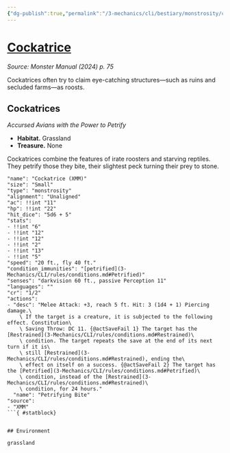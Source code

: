 ```yaml
---
{"dg-publish":true,"permalink":"/3-mechanics/cli/bestiary/monstrosity/cockatrice-xmm/","tags":["ttrpg-cli/compendium/src/5e/xmm","ttrpg-cli/monster/cr/1-2","ttrpg-cli/monster/environment/grassland","ttrpg-cli/monster/size/small","ttrpg-cli/monster/type/monstrosity"],"created":"2025-02-22T12:02:28.060-05:00","updated":"2025-02-26T17:46:10.331-05:00"}
---
```


# [Cockatrice](3-Mechanics/CLI/bestiary/monstrosity/cockatrice-xmm.md)
*Source: Monster Manual (2024) p. 75*  

Cockatrices often try to claim eye-catching structures—such as ruins and secluded farms—as roosts.

## Cockatrices

*Accursed Avians with the Power to Petrify*

- **Habitat.** Grassland  
- **Treasure.** None  

Cockatrices combine the features of irate roosters and starving reptiles. They petrify those they bite, their slightest peck turning their prey to stone.

```statblock
"name": "Cockatrice (XMM)"
"size": "Small"
"type": "monstrosity"
"alignment": "Unaligned"
"ac": !!int "11"
"hp": !!int "22"
"hit_dice": "5d6 + 5"
"stats":
- !!int "6"
- !!int "12"
- !!int "12"
- !!int "2"
- !!int "13"
- !!int "5"
"speed": "20 ft., fly 40 ft."
"condition_immunities": "[petrified](3-Mechanics/CLI/rules/conditions.md#Petrified)"
"senses": "darkvision 60 ft., passive Perception 11"
"languages": ""
"cr": "1/2"
"actions":
- "desc": "Melee Attack: +3, reach 5 ft. Hit: 3 (1d4 + 1) Piercing damage.\
    \ If the target is a creature, it is subjected to the following effect. Constitution\
    \ Saving Throw: DC 11. {@actSaveFail 1} The target has the [Restrained](3-Mechanics/CLI/rules/conditions.md#Restrained)\
    \ condition. The target repeats the save at the end of its next turn if it is\
    \ still [Restrained](3-Mechanics/CLI/rules/conditions.md#Restrained), ending the\
    \ effect on itself on a success. {@actSaveFail 2} The target has the [Petrified](3-Mechanics/CLI/rules/conditions.md#Petrified)\
    \ condition, instead of the [Restrained](3-Mechanics/CLI/rules/conditions.md#Restrained)\
    \ condition, for 24 hours."
  "name": "Petrifying Bite"
"source":
- "XMM"
```{ #statblock}


## Environment

grassland
